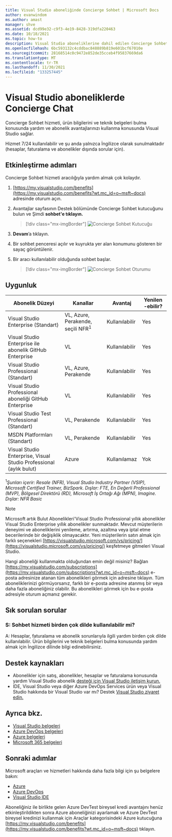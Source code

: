 ```yaml
---
title: Visual Studio aboneliğinde Concierge Sohbet | Microsoft Docs
author: evanwindom
ms.author: amast
manager: shve
ms.assetid: dcd99e32-c9f3-4e19-8428-319dfa220463
ms.date: 10/18/2021
ms.topic: how-to
description: Visual Studio aboneliklerine dahil edilen Concierge Sohbet avantajı hakkında bilgi edinin.
ms.openlocfilehash: 6bc593132c4cddbac848889b819e601bcf67010e
ms.sourcegitcommit: 28168514c0c9472e852de35cceb4f95837669da6
ms.translationtype: MT
ms.contentlocale: tr-TR
ms.lasthandoff: 11/30/2021
ms.locfileid: "133257445"
---
```

# <a name="concierge-chat-in-visual-studio-subscriptions"></a>Visual Studio aboneliklerde Concierge Chat
Concierge Sohbet hizmeti, ürün bilgilerini ve teknik belgeleri bulma konusunda yardım ve abonelik avantajlarınızı kullanma konusunda Visual Studio sağlar.

Hizmet 7/24 kullanılabilir ve şu anda yalnızca İngilizce olarak sunulmaktadır (hesaplar, faturalama ve abonelikler dışında sorular için).

## <a name="activation-steps"></a>Etkinleştirme adımları
Concierge Sohbet hizmeti aracılığıyla yardım almak çok kolaydır.
1. [https://my.visualstudio.com/benefits](https://my.visualstudio.com/benefits?wt.mc_id=o~msft~docs) adresinde oturum açın.

2. Avantajlar sayfasının Destek bölümünde Concierge Sohbet kutucuğunu bulun ve Şimdi **sohbet'e tıklayın.**
    > [!div class="mx-imgBorder"]
    > ![Concierge Sohbet Kutucuğu](_img/vs-concierge-chat/vs-concierge-chat-tile.png "Yeni bir sohbet oturumu başlatmak için 'Şimdi sohbet'e tıklayın.")

3. **Devam**’a tıklayın.

4. Bir sohbet penceresi açılır ve kuyrukta yer alan konumunu gösteren bir sayaç görüntülenir.

5. Bir aracı kullanılabilir olduğunda sohbet başlar.
    > [!div class="mx-imgBorder"]
    > ![Concierge Sohbet Oturumu](_img/vs-concierge-chat/vs-concierge-chat-session.png "Sohbet oturumu penceresinde bir aracı oturuma ne zaman katılır? gösterilir.")

## <a name="eligibility"></a>Uygunluk
| Abonelik Düzeyi                                                 |     Kanallar                                            | Avantaj                                                          | Yenilen -ebilir?    |
|--------------------------------------------------------------------|---------------------------------------------------------|------------------------------------------------------------------|---------------|
| Visual Studio Enterprise (Standart)   | VL, Azure, Perakende, seçili NFR<sup>1</sup> | Kullanılabilir       |  Yes          |
| Visual Studio Enterprise ile abonelik GitHub Enterprise | VL| Kullanılabilir       |  Yes          |
| Visual Studio Professional (Standart) | VL, Azure, Perakende                                       | Kullanılabilir                                                            |  Yes          |
| Visual Studio Professional aboneliği GitHub Enterprise | VL | Kullanılabilir                                                            |  Yes          |
| Visual Studio Test Professional (Standart)                         | VL, Perakende                                              | Kullanılabilir                                             |  Yes          |
| MSDN Platformları (Standart)                                          | VL, Perakende                                              | Kullanılabilir                                              |  Yes          |
| Visual Studio Enterprise, Visual Studio Professional (aylık bulut) | Azure | Kullanılamaz | Yok |

<sup>1</sup>*Şunları içerir: Resale (NFR), Visual Studio Industry Partner (VSIP), Microsoft Certified Trainer, BizSpark.  Dışlar: FTE, En Değerli Professional (MVP), Bölgesel Direktörü (RD), Microsoft İş Ortağı Ağı (MPN), Imagine.  Dışlar: NFR Basic*  

> [!NOTE]
> Microsoft artık Bulut Abonelikleri'Visual Studio Professional yıllık abonelikler Visual Studio Enterprise yıllık abonelikler sunmaktadır. Mevcut müşterilerin deneyimi ve aboneliklerini yenileme, artırma, azaltma veya iptal etme becerilerinde bir değişiklik olmayacaktır. Yeni müşterilerin satın almak için farklı seçenekleri [https://visualstudio.microsoft.com/vs/pricing/](https://visualstudio.microsoft.com/vs/pricing/) keşfetmeye gitmeleri Visual Studio.

Hangi aboneliği kullanmakta olduğundan emin değil misiniz?  Bağlan [https://my.visualstudio.com/subscriptions](https://my.visualstudio.com/subscriptions?wt.mc_id=o~msft~docs) e-posta adresinize atanan tüm abonelikleri görmek için adresine tıklayın. Tüm aboneliklerinizi görmüyorsanız, farklı bir e-posta adresine atanmış bir veya daha fazla aboneliğiniz olabilir.  Bu abonelikleri görmek için bu e-posta adresiyle oturum açmanız gerekir.

## <a name="frequently-asked-questions"></a>Sık sorulan sorular
### <a name="q--is-the-chat-service-available-in-multiple-languages"></a>S: Sohbet hizmeti birden çok dilde kullanılabilir mi?
   A: Hesaplar, faturalama ve abonelik sorunlarıyla ilgili yardım birden çok dilde kullanılabilir.  Ürün bilgilerini ve teknik belgeleri bulma konusunda yardım almak için İngilizce dilinde bilgi edinebilirsiniz.

## <a name="support-resources"></a>Destek kaynakları
- Abonelikler için satış, abonelikler, hesaplar ve faturalama konusunda yardım Visual Studio abonelik [desteği için Visual Studio iletişim kurun.](https://my.visualstudio.com/gethelp)
- IDE, Visual Studio veya diğer Azure DevOps Services ürün veya Visual Studio hakkında bir Visual Studio var mı?  Destek [Visual Studio ziyaret edin.](https://visualstudio.microsoft.com/support/)

## <a name="see-also"></a>Ayrıca bkz.
- [Visual Studio belgeleri](/visualstudio/)
- [Azure DevOps belgeleri](/azure/devops/)
- [Azure belgeleri](/azure/)
- [Microsoft 365 belgeleri](/microsoft-365/)

## <a name="next-steps"></a>Sonraki adımlar
Microsoft araçları ve hizmetleri hakkında daha fazla bilgi için şu belgelere bakın:
- [Azure](/azure/)
- [Azure DevOps](/azure/devops/)
- [Visual Studio IDE](/visualstudio/)

Aboneliğiniz ile birlikte gelen Azure DevTest bireysel kredi avantajını henüz etkinleştirildikten sonra Azure aboneliğinizi ayarlamak ve Azure DevTest bireysel kredinizi kullanmak için Araçlar kategorisindeki Azure kutucuğuna [https://my.visualstudio.com/benefits](https://my.visualstudio.com/benefits?wt.mc_id=o~msft~docs) tıklayın.